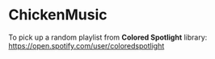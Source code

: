 # ChickenMusic

To pick up a random playlist from **Colored Spotlight** library: https://open.spotify.com/user/coloredspotlight
